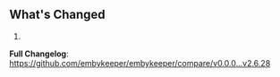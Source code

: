 ## What's Changed

1.

**Full Changelog**: https://github.com/embykeeper/embykeeper/compare/v0.0.0...v2.6.28
